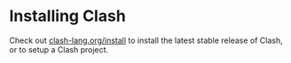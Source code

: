 # Installing Clash

Check out [clash-lang.org/install](https://clash-lang.org/install) to install the latest stable release of Clash, or to setup a Clash project.
